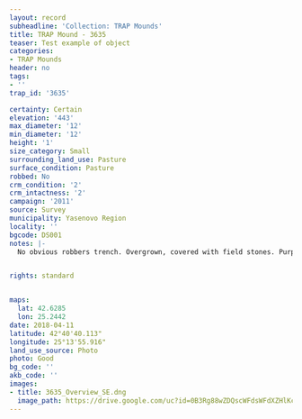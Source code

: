 ```yaml
---
layout: record
subheadline: 'Collection: TRAP Mounds'
title: TRAP Mound - 3635
teaser: Test example of object
categories:
- TRAP Mounds
header: no
tags:
- ''
trap_id: '3635'

certainty: Certain
elevation: '443'
max_diameter: '12'
min_diameter: '12'
height: '1'
size_category: Small
surrounding_land_use: Pasture
surface_condition: Pasture
robbed: No
crm_condition: '2'
crm_intactness: '2'
campaign: '2011'
source: Survey
municipality: Yasenovo Region
locality: ''
bgcode: DS001
notes: |-
  No obvious robbers trench. Overgrown, covered with field stones. Purple survey mark on top.


rights: standard


maps:
  lat: 42.6285
  lon: 25.2442
date: 2018-04-11
latitude: 42°40'40.113"
longitude: 25°13'55.916"
land_use_source: Photo
photo: Good
bg_code: ''
akb_code: ''
images:
- title: 3635_Overview_SE.dng
  image_path: https://drive.google.com/uc?id=0B3Rg88wZDQscWFdsWFdXZHlKczA
---
```


